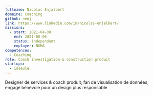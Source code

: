```yaml
---
fullname: Nicolas Enjalbert
domaine: Coaching
github: nenj
link: https://www.linkedin.com/in/nicolas-enjalbert/
missions:
  - start: 2021-04-08
    end: 2021-08-06
    status: independent
    employer: NUMA
competences:
  - Coaching
role: Coach investigation & construction produit
startups:
  - ideaule
---
```

Designer de services & coach produit, fan de visualisation de données, engagé bénévole pour un design plus responsable
